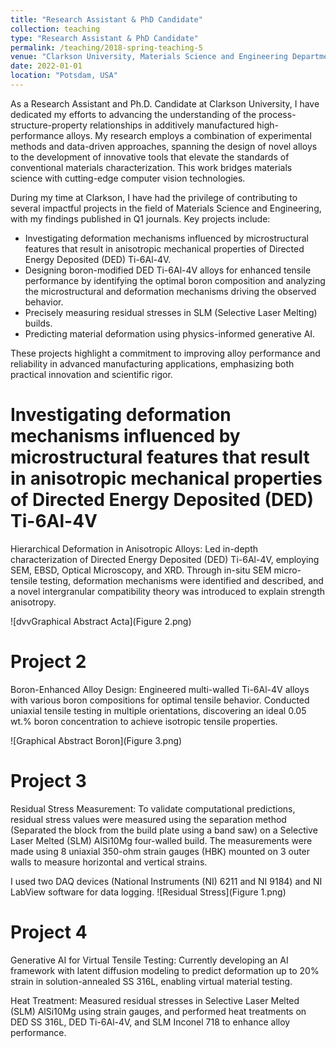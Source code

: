 ```yaml
---
title: "Research Assistant & PhD Candidate"
collection: teaching
type: "Research Assistant & PhD Candidate"
permalink: /teaching/2018-spring-teaching-5
venue: "Clarkson University, Materials Science and Engineering Department"
date: 2022-01-01
location: "Potsdam, USA"
---
```


As a Research Assistant and Ph.D. Candidate at Clarkson University, I have dedicated my efforts to advancing the understanding of the process-structure-property relationships in additively manufactured high-performance alloys. My research employs a combination of experimental methods and data-driven approaches, spanning the design of novel alloys to the development of innovative tools that elevate the standards of conventional materials characterization. This work bridges materials science with cutting-edge computer vision technologies.

During my time at Clarkson, I have had the privilege of contributing to several impactful projects in the field of Materials Science and Engineering, with my findings published in Q1 journals. Key projects include:

 - Investigating deformation mechanisms influenced by microstructural features that result in anisotropic mechanical properties of Directed Energy Deposited (DED) Ti-6Al-4V.
 - Designing boron-modified DED Ti-6Al-4V alloys for enhanced tensile performance by identifying the optimal boron composition and analyzing the microstructural and deformation mechanisms driving the observed behavior.
 - Precisely measuring residual stresses in SLM (Selective Laser Melting) builds.
 - Predicting material deformation using physics-informed generative AI.
 
These projects highlight a commitment to improving alloy performance and reliability in advanced manufacturing applications, emphasizing both practical innovation and scientific rigor.

Investigating deformation mechanisms influenced by microstructural features that result in anisotropic mechanical properties of Directed Energy Deposited (DED) Ti-6Al-4V
======
Hierarchical Deformation in Anisotropic Alloys: Led in-depth characterization of Directed Energy Deposited (DED) Ti-6Al-4V, employing SEM, EBSD, Optical Microscopy, and XRD. Through in-situ SEM micro-tensile testing, deformation mechanisms were identified and described, and a novel intergranular compatibility theory was introduced to explain strength anisotropy.

![dvvGraphical Abstract Acta](Figure 2.png)

Project 2
======
Boron-Enhanced Alloy Design: Engineered multi-walled Ti-6Al-4V alloys with various boron compositions for optimal tensile behavior. Conducted uniaxial tensile testing in multiple orientations, discovering an ideal 0.05 wt.% boron concentration to achieve isotropic tensile properties.

![Graphical Abstract Boron](Figure 3.png)

Project 3
======

Residual Stress Measurement: To validate computational predictions, residual stress values were measured using the separation method (Separated the block from the build plate using a band saw) on a Selective Laser Melted (SLM) AlSi10Mg four-walled build. The measurements were made using 8 uniaxial 350-ohm strain gauges (HBK) mounted on 3 outer walls to measure horizontal and vertical strains.

I used two DAQ devices (National Instruments (NI) 6211 and NI 9184) and NI LabView software for data logging. 
![Residual Stress](Figure 1.png)


Project 4
======
Generative AI for Virtual Tensile Testing: Currently developing an AI framework with latent diffusion modeling to predict deformation up to 20% strain in solution-annealed SS 316L, enabling virtual material testing.

Heat Treatment: Measured residual stresses in Selective Laser Melted (SLM) AlSi10Mg using strain gauges, and performed heat treatments on DED SS 316L, DED Ti-6Al-4V, and SLM Inconel 718 to enhance alloy performance.
